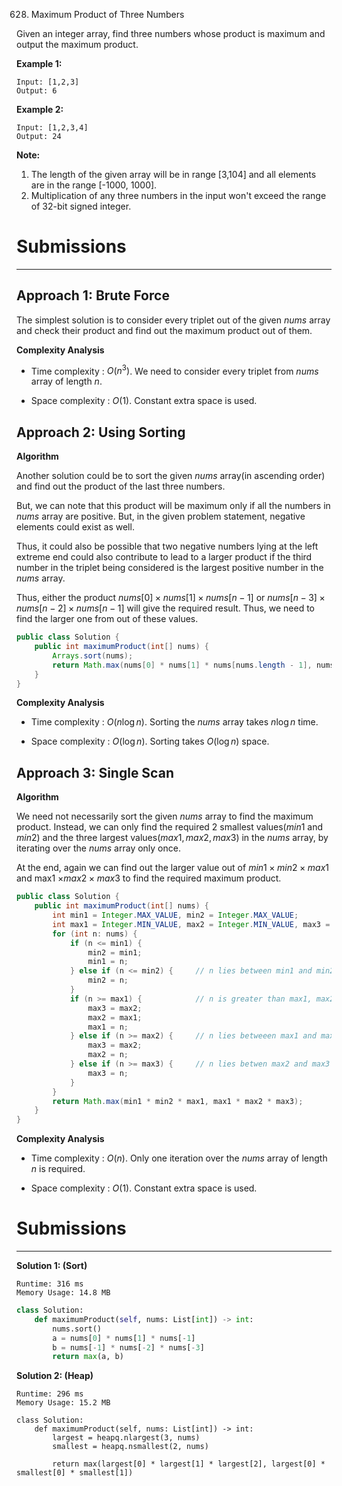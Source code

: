 628. Maximum Product of Three Numbers

Given an integer array, find three numbers whose product is maximum and output the maximum product.

**Example 1:**
```
Input: [1,2,3]
Output: 6
```

**Example 2:**
```
Input: [1,2,3,4]
Output: 24
```

**Note:**

1. The length of the given array will be in range [3,104] and all elements are in the range [-1000, 1000].
1. Multiplication of any three numbers in the input won't exceed the range of 32-bit signed integer.

# Submissions
---
## Approach 1: Brute Force
The simplest solution is to consider every triplet out of the given $nums$ array and check their product and find out the maximum product out of them.

**Complexity Analysis**

* Time complexity : $O(n^3)$. We need to consider every triplet from $nums$ array of length $n$.

* Space complexity : $O(1)$. Constant extra space is used.

## Approach 2: Using Sorting
**Algorithm**

Another solution could be to sort the given $nums$ array(in ascending order) and find out the product of the last three numbers.

But, we can note that this product will be maximum only if all the numbers in $nums$ array are positive. But, in the given problem statement, negative elements could exist as well.

Thus, it could also be possible that two negative numbers lying at the left extreme end could also contribute to lead to a larger product if the third number in the triplet being considered is the largest positive number in the $nums$ array.

Thus, either the product $nums[0] \times nums[1] \times nums[n-1]$ or $nums[n-3] \times nums[n-2] \times nums[n-1]$ will give the required result. Thus, we need to find the larger one from out of these values.

```java
public class Solution {
    public int maximumProduct(int[] nums) {
        Arrays.sort(nums);
        return Math.max(nums[0] * nums[1] * nums[nums.length - 1], nums[nums.length - 1] * nums[nums.length - 2] * nums[nums.length - 3]);
    }
}
```

**Complexity Analysis**

* Time complexity : $O\big(n\log n\big)$. Sorting the $nums$ array takes $n\log n$ time.

* Space complexity : $O(\log n)$. Sorting takes $O(\log n)$ space.

## Approach 3: Single Scan
**Algorithm**

We need not necessarily sort the given $nums$ array to find the maximum product. Instead, we can only find the required 2 smallest values($min1$ and $min2$) and the three largest values($max1, max2, max3$) in the $nums$ array, by iterating over the $nums$ array only once.

At the end, again we can find out the larger value out of $min1 \times min2 \times max1$ and max1 $\times max2 \times max3$ to find the required maximum product.

```java
public class Solution {
    public int maximumProduct(int[] nums) {
        int min1 = Integer.MAX_VALUE, min2 = Integer.MAX_VALUE;
        int max1 = Integer.MIN_VALUE, max2 = Integer.MIN_VALUE, max3 = Integer.MIN_VALUE;
        for (int n: nums) {
            if (n <= min1) {
                min2 = min1;
                min1 = n;
            } else if (n <= min2) {     // n lies between min1 and min2
                min2 = n;
            }
            if (n >= max1) {            // n is greater than max1, max2 and max3
                max3 = max2;
                max2 = max1;
                max1 = n;
            } else if (n >= max2) {     // n lies betweeen max1 and max2
                max3 = max2;
                max2 = n;
            } else if (n >= max3) {     // n lies betwen max2 and max3
                max3 = n;
            }
        }
        return Math.max(min1 * min2 * max1, max1 * max2 * max3);
    }
}
```

**Complexity Analysis**

* Time complexity : $O(n)$. Only one iteration over the $nums$ array of length $n$ is required.

* Space complexity : $O(1)$. Constant extra space is used.

# Submissions
---
**Solution 1: (Sort)**
```
Runtime: 316 ms
Memory Usage: 14.8 MB
```
```python
class Solution:
    def maximumProduct(self, nums: List[int]) -> int:
        nums.sort()
        a = nums[0] * nums[1] * nums[-1]
        b = nums[-1] * nums[-2] * nums[-3]
        return max(a, b)
```

**Solution 2: (Heap)**
```
Runtime: 296 ms
Memory Usage: 15.2 MB
```
```puython
class Solution:
    def maximumProduct(self, nums: List[int]) -> int:
        largest = heapq.nlargest(3, nums)
        smallest = heapq.nsmallest(2, nums)

        return max(largest[0] * largest[1] * largest[2], largest[0] * smallest[0] * smallest[1])
```